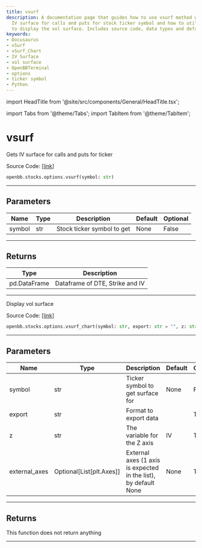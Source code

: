 ```yaml
---
title: vsurf
description: A documentation page that guides how to use vsurf method which gets the
  IV surface for calls and puts for stock ticker symbol and how to utilize vsurf_chart
  to display the vol surface. Includes source code, data types and defaults.
keywords:
- Docusaurus
- vSurf
- vSurf_Chart
- IV Surface
- vol surface
- OpenBBTerminal
- options
- ticker symbol
- Python
---
```


import HeadTitle from '@site/src/components/General/HeadTitle.tsx';

<HeadTitle title="vsurf - Options - Stocks - Reference | OpenBB SDK Docs" />

import Tabs from '@theme/Tabs';
import TabItem from '@theme/TabItem';

# vsurf

<Tabs>
<TabItem value="model" label="Model" default>

Gets IV surface for calls and puts for ticker

Source Code: [[link](https://github.com/OpenBB-finance/OpenBBTerminal/tree/main/openbb_terminal/stocks/options/yfinance_model.py#L371)]

```python
openbb.stocks.options.vsurf(symbol: str)
```

---

## Parameters

| Name | Type | Description | Default | Optional |
| ---- | ---- | ----------- | ------- | -------- |
| symbol | str | Stock ticker symbol to get | None | False |


---

## Returns

| Type | Description |
| ---- | ----------- |
| pd.DataFrame | Dataframe of DTE, Strike and IV |
---

</TabItem>
<TabItem value="view" label="Chart">

Display vol surface

Source Code: [[link](https://github.com/OpenBB-finance/OpenBBTerminal/tree/main/openbb_terminal/stocks/options/yfinance_view.py#L1128)]

```python
openbb.stocks.options.vsurf_chart(symbol: str, export: str = "", z: str = "IV", external_axes: Optional[List[matplotlib.axes._axes.Axes]] = None)
```

---

## Parameters

| Name | Type | Description | Default | Optional |
| ---- | ---- | ----------- | ------- | -------- |
| symbol | str | Ticker symbol to get surface for | None | False |
| export | str | Format to export data |  | True |
| z | str | The variable for the Z axis | IV | True |
| external_axes | Optional[List[plt.Axes]] | External axes (1 axis is expected in the list), by default None | None | True |


---

## Returns

This function does not return anything

---

</TabItem>
</Tabs>
